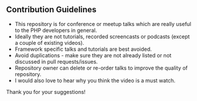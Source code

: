 ## Contribution Guidelines

* This repository is for conference or meetup talks which are really useful to the PHP developers in general.
* Ideally they are not tutorials, recorded screencasts or podcasts (except a couple of existing videos).
* Framework specific talks and tutorials are best avoided.
* Avoid duplications - make sure they are not already listed or not discussed in pull requests/issues.
* Repository owner can delete or re-order talks to improve the quality of repository.
* I would also love to hear why you think the video is a must watch.

Thank you for your suggestions!